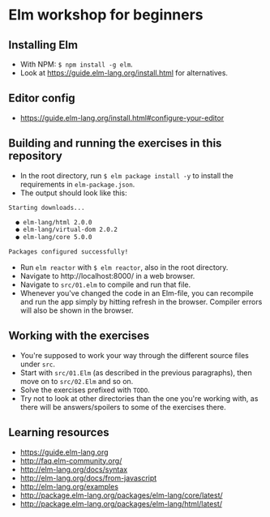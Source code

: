 # Elm workshop for beginners

## Installing Elm
- With NPM: `$ npm install -g elm`.
- Look at https://guide.elm-lang.org/install.html for alternatives.

## Editor config
- https://guide.elm-lang.org/install.html#configure-your-editor

## Building and running the exercises in this repository
- In the root directory, run `$ elm package install -y` to install the
requirements in `elm-package.json`.
- The output should look like this:
```bash
Starting downloads...

  ● elm-lang/html 2.0.0
  ● elm-lang/virtual-dom 2.0.2
  ● elm-lang/core 5.0.0

Packages configured successfully!
```
- Run `elm reactor` with `$ elm reactor`, also in the root directory.
- Navigate to http://localhost:8000/ in a web browser.
- Navigate to `src/01.elm` to compile and run that file.
- Whenever you've changed the code in an Elm-file, you can recompile and run
the app simply by hitting refresh in the browser. Compiler errors will also be
shown in the browser.

## Working with the exercises
- You're supposed to work your way through the different source files under `src`.
- Start with `src/01.Elm` (as described in the previous paragraphs), then move on to
`src/02.Elm` and so on.
- Solve the exercises prefixed with `TODO`.
- Try not to look at other directories than the one you're working with, as
there will be answers/spoilers to some of the exercises there.

## Learning resources
- https://guide.elm-lang.org
- http://faq.elm-community.org/
- http://elm-lang.org/docs/syntax
- http://elm-lang.org/docs/from-javascript
- http://elm-lang.org/examples
- http://package.elm-lang.org/packages/elm-lang/core/latest/
- http://package.elm-lang.org/packages/elm-lang/html/latest/
